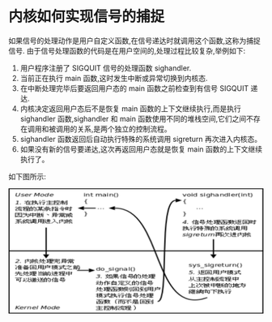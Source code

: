 # 内核如何实现信号的捕捉

如果信号的处理动作是用户自定义函数,在信号递达时就调用这个函数,这称为捕捉信号.
由于信号处理函数的代码是在用户空间的,处理过程比较复杂,举例如下:

1. 用户程序注册了 SIGQUIT 信号的处理函数 sighandler.
2. 当前正在执行 main 函数,这时发生中断或异常切换到内核态.
3. 在中断处理完毕后要返回用户态的 main 函数之前检查到有信号 SIGQUIT 递达.
4. 内核决定返回用户态后不是恢复 main 函数的上下文继续执行,而是执行 sighandler 函数,sighandler 和 main 函数使用不同的堆栈空间,它们之间不存在调用和被调用的关系,是两个独立的控制流程。
5. sighandler 函数返回后自动执行特殊的系统调用 sigreturn 再次进入内核态。
6. 如果没有新的信号要递达,这次再返回用户态就是恢复 main 函数的上下文继续执行了。

如下图所示:

![kernel catch signal](../pngs/signal.png)
